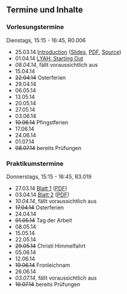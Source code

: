 ## Termine und Inhalte

### Vorlesungstermine

Dienstags, 15:15 - 16:45, R0.006

-   25.03.14 [Introduction](/docs/lectures/fun/html/01_Introduction.html) ([Slides](/docs/lectures/fun/presentation/01_Introduction.html), [PDF](/docs/lectures/fun/pdf/01_Introduction.pdf), [Source](https://github.com/obcode/fun/blob/master/01_Introduction.txt))
-   01.04.14 [LYAH: Starting Out](http://learnyouahaskell.com/starting-out)
-   *08.04.14*, fällt voraussichtlich aus
-   15.04.14
-   <s>22.04.14</s> Osterferien
-   29.04.14
-   06.05.14
-   13.05.14
-   20.05.14
-   27.05.14
-   03.06.14
-   <s>10.06.14</s> Pfingstferien
-   17.06.14
-   24.06.14
-   01.07.14
-   <s>08.07.14</s> bereits Prüfungen

### Praktikumstermine

Donnerstags, 15:15 - 16:45, R3.019

-   27.03.14 [Blatt 1](/docs/lectures/fun/html/Blatt01.html) ([PDF](/docs/lectures/fun/pdf/Blatt01.pdf))
-   03.04.14 [Blatt 2](/docs/lectures/fun/html/Blatt02.html) ([PDF](/docs/lectures/fun/pdf/Blatt02.pdf))
-   *10.04.14*, fällt voraussichtlich aus
-   <s>17.04.14</s> Osterferien
-   24.04.14
-   <s>01.05.14</s> Tag der Arbeit
-   08.05.14
-   15.05.14
-   22.05.14
-   <s>29.05.14</s> Christi Himmelfahrt
-   05.06.14
-   12.06.14
-   <s>19.06.14</s> Fronleichnam
-   26.06.14
-   *03.07.14*, fällt voraussichtlich aus
-   <s>10.07.14</s> bereits Prüfungen

<!--
### Aufgabenblätter

-   Blatt 1
    ([HTML](/docs/lectures/fun/html/Blatt1.html),
    [PDF](/docs/lectures/fun/pdf/Blatt1.pdf))
-   Blatt 2
    ([HTML](/docs/lectures/fun/html/Blatt2.html),
    [PDF](/docs/lectures/fun/pdf/Blatt2.pdf))
-   Blatt 3
    ([HTML](/docs/lectures/fun/html/Blatt3.html),
    [PDF](/docs/lectures/fun/pdf/Blatt3.pdf))
-   Blatt 4
    ([HTML](/docs/lectures/fun/html/Blatt4.html),
    [PDF](/docs/lectures/fun/pdf/Blatt4.pdf))
-   Blatt 5
    ([HTML](/docs/lectures/fun/html/Blatt5.html),
    [PDF](/docs/lectures/fun/pdf/Blatt5.pdf))
-->

